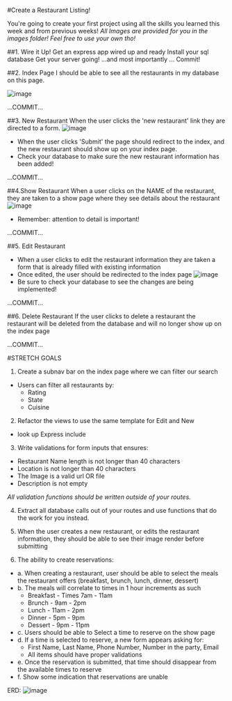 #Create a Restaurant Listing!

You're going to create your first project using all the skills you learned this week and from previous weeks!
*All Images are provided for you in the images folder! Feel free to use your own tho!*

##1. Wire it Up!
Get an express app wired up and ready
Install your sql database
Get your server going!
...and most importantly ... Commit!

##2. Index Page
I should be able to see all the restaurants in my database on this page.

![image](public/images/index.jpg)

...COMMIT...

##3. New Restaurant
When the user clicks the 'new restaurant' link they are directed to a form.
![image](public/images/new.jpg)
* When the user clicks 'Submit' the page should redirect to the index, and the new restaurant should show up on your index page.
* Check your database to make sure the new restaurant information has been added!

...COMMIT...

##4.Show Restaurant
When a user clicks on the NAME of the restaurant, they are taken to a show page where they see details about the restaurant
![image](public/images/show.jpg)
* Remember: attention to detail is important!

...COMMIT...

##5. Edit Restaurant
* When a user clicks to edit the restaurant information they are taken a form that is already filled with existing information
* Once edited, the user should be redirected to the index page
![image](public/images/edit.jpg)
* Be sure to check your database to see the changes are being implemented!

...COMMIT...

##6. Delete Restaurant
If the user clicks to delete a restaurant the restaurant will be deleted from the database and will no longer show up on the index page

...COMMIT...

#STRETCH GOALS

1. Create a subnav bar on the index page where we can filter our search
  * Users can filter all restaurants by:
    * Rating
    * State
    * Cuisine

2. Refactor the views to use the same template for Edit and New
  * look up Express include

3. Write validations for form inputs that ensures:
  * Restaurant Name length is not longer than 40 characters
  * Location is not longer than 40 characters
  * The Image is a valid url OR file
  * Description is not empty

  *All validation functions should be written outside of your routes.*

4. Extract all database calls out of your routes and use functions that do the work for you instead.

5. When the user creates a new restaurant, or edits the restaurant information, they should be able to see their image render before submitting

6. The ability to create reservations:
  * a. When creating a restaurant, user should be able to select the meals the restaurant offers (breakfast, brunch, lunch, dinner, dessert)
  * b. The meals will correlate to times in 1 hour increments as such
    * Breakfast - Times 7am - 11am
    * Brunch - 9am - 2pm
    * Lunch - 11am - 2pm
    * Dinner - 5pm - 9pm
    * Dessert - 9pm - 11pm
  * c. Users should be able to Select a time to reserve on the show page
  * d. If a time is selected to reserve, a new form appears asking for:
      * First Name, Last Name, Phone Number, Number in the party, Email
      * All items should have proper validations
  * e. Once the reservation is submitted, that time should disappear from the available times to reserve
  * f. Show some indication that reservations are unable

ERD:
![image](public/images/ERD.jpg)

